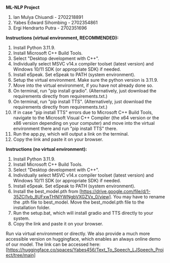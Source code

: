 **ML-NLP Project**
1. Ian Mulya Chiuandi - 2702218891
2. Yabes Edward Sihombing - 2702354861
3. Ergi Hendrarto Putra - 2702351696

**Instructions (virtual environment, RECOMMENDED):**
1. Install Python 3.11.9.
2. Install Microsoft C++ Build Tools.
3. Select "Desktop development with C++".
4. Individually select MSVC v14.x compiler toolset (latest version) and Windows 10/11 SDK (or appropriate SDK) if needed.
5. Install eSpeak. Set eSpeak to PATH (system environment).
6. Setup the virtual environment. Make sure the python version is 3.11.9.
7. Move into the virtual environment, if you have not already done so.
8. On terminal, run "pip install gradio". (Alternatively, just download the requirements directly from requirements.txt.)
9. On terminal, run "pip install TTS". (Alternatively, just download the requirements directly from requirements.txt.)
10. If in case "pip install TTS" errors due to Microsoft C++ Build Tools, navigate to the Microsoft Visual C++ Compiler (the x64 version or the x86 version depending on your computer) and move into the virtual environment there and run "pip install TTS" there.
11. Run the app.py, which will output a link on the terminal.
12. Copy the link and paste it on your browser.

**Instructions (no virtual environment):**
1. Install Python 3.11.9.
2. Install Microsoft C++ Build Tools.
3. Select "Desktop development with C++".
4. Individually select MSVC v14.x compiler toolset (latest version) and Windows 10/11 SDK (or appropriate SDK) if needed.
5. Install eSpeak. Set eSpeak to PATH (system environment).
6. Install the best_model.pth from [https://drive.google.com/file/d/1-35ZCl1vb_8UFxwTHNlYWNgbVXGZVx_0/view]. You may have to rename the .pth file to best_model. Move the best_model.pth file to the installation folder.
7. Run the setup.bat, which will install gradio and TTS directly to your system.
8. Copy the link and paste it on your browser.

Run via virtual environment or directly.
We also provide a much more accessible version on huggingface, which enables an always online demo of our model. The link can be accessed here: 
[https://huggingface.co/spaces/Yabes456/Text_To_Speech_LJSpeech_Project/tree/main]
